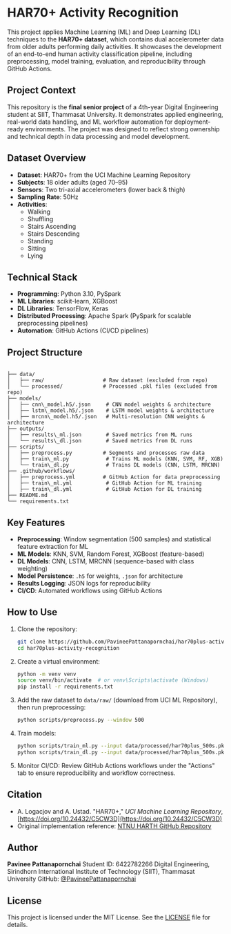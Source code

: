 # HAR70+ Activity Recognition

This project applies Machine Learning (ML) and Deep Learning (DL) techniques to the **HAR70+ dataset**, which contains dual accelerometer data from older adults performing daily activities. It showcases the development of an end-to-end human activity classification pipeline, including preprocessing, model training, evaluation, and reproducibility through GitHub Actions.

## Project Context

This repository is the **final senior project** of a 4th-year Digital Engineering student at SIIT, Thammasat University. It demonstrates applied engineering, real-world data handling, and ML workflow automation for deployment-ready environments. The project was designed to reflect strong ownership and technical depth in data processing and model development.

## Dataset Overview

- **Dataset**: HAR70+ from the UCI Machine Learning Repository  
- **Subjects**: 18 older adults (aged 70–95)  
- **Sensors**: Two tri-axial accelerometers (lower back & thigh)  
- **Sampling Rate**: 50Hz  
- **Activities**:  
  - Walking  
  - Shuffling  
  - Stairs Ascending  
  - Stairs Descending  
  - Standing  
  - Sitting  
  - Lying  

## Technical Stack

- **Programming**: Python 3.10, PySpark  
- **ML Libraries**: scikit-learn, XGBoost  
- **DL Libraries**: TensorFlow, Keras  
- **Distributed Processing**: Apache Spark (PySpark for scalable preprocessing pipelines)  
- **Automation**: GitHub Actions (CI/CD pipelines)  

## Project Structure

```

├── data/
│   ├── raw/                   # Raw dataset (excluded from repo)
│   └── processed/             # Processed .pkl files (excluded from repo)
├── models/
│   ├── cnn\_model.h5/.json     # CNN model weights & architecture
│   ├── lstm\_model.h5/.json    # LSTM model weights & architecture
│   ├── mrcnn\_model.h5/.json   # Multi-resolution CNN weights & architecture
├── outputs/
│   ├── results\_ml.json        # Saved metrics from ML runs
│   └── results\_dl.json        # Saved metrics from DL runs
├── scripts/
│   ├── preprocess.py          # Segments and processes raw data
│   ├── train\_ml.py            # Trains ML models (KNN, SVM, RF, XGB)
│   └── train\_dl.py            # Trains DL models (CNN, LSTM, MRCNN)
├── .github/workflows/
│   ├── preprocess.yml         # GitHub Action for data preprocessing
│   ├── train\_ml.yml           # GitHub Action for ML training
│   ├── train\_dl.yml           # GitHub Action for DL training
├── README.md
└── requirements.txt

````

## Key Features

- **Preprocessing**: Window segmentation (500 samples) and statistical feature extraction for ML  
- **ML Models**: KNN, SVM, Random Forest, XGBoost (feature-based)  
- **DL Models**: CNN, LSTM, MRCNN (sequence-based with class weighting)  
- **Model Persistence**: `.h5` for weights, `.json` for architecture  
- **Results Logging**: JSON logs for reproducibility  
- **CI/CD**: Automated workflows using GitHub Actions

## How to Use

1. Clone the repository:
   ```bash
   git clone https://github.com/PavineePattanapornchai/har70plus-activity-recognition.git
   cd har70plus-activity-recognition
   ```

2. Create a virtual environment:

   ```bash
   python -m venv venv
   source venv/bin/activate  # or venv\Scripts\activate (Windows)
   pip install -r requirements.txt
   ```

3. Add the raw dataset to `data/raw/` (download from UCI ML Repository), then run preprocessing:

   ```bash
   python scripts/preprocess.py --window 500
   ```

4. Train models:

   ```bash
   python scripts/train_ml.py --input data/processed/har70plus_500s.pkl
   python scripts/train_dl.py --input data/processed/har70plus_500s.pkl
   ```

5. Monitor CI/CD:
   Review GitHub Actions workflows under the "Actions" tab to ensure reproducibility and workflow correctness.

## Citation

* A. Logacjov and A. Ustad. "HAR70+," *UCI Machine Learning Repository*, [https://doi.org/10.24432/C5CW3D](https://doi.org/10.24432/C5CW3D)
* Original implementation reference: [NTNU HARTH GitHub Repository](https://github.com/ntnu-ai-lab/harth-ml-experiments)

## Author

**Pavinee Pattanapornchai**
Student ID: 6422782266
Digital Engineering, Sirindhorn International Institute of Technology (SIIT), Thammasat University
GitHub: [@PavineePattanapornchai](https://github.com/PavineePattanapornchai)

## License

This project is licensed under the MIT License. See the [LICENSE](LICENSE) file for details.
